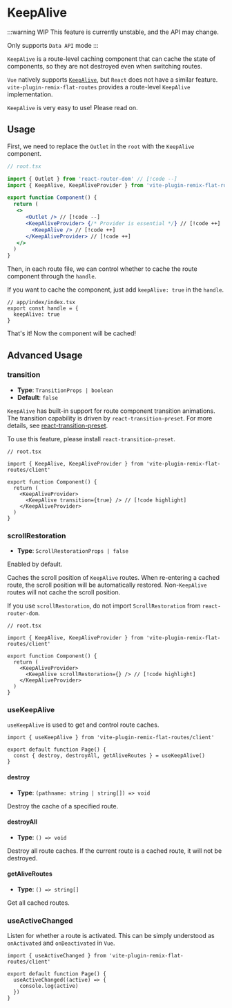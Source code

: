 # KeepAlive

:::warning WIP
This feature is currently unstable, and the API may change.

Only supports `Data API` mode
:::

`KeepAlive` is a route-level caching component that can cache the state of components, so they are not destroyed even when switching routes.

`Vue` natively supports [`KeepAlive`](https://vuejs.org/guide/built-ins/keep-alive.html), but `React` does not have a similar feature. `vite-plugin-remix-flat-routes` provides a route-level `KeepAlive` implementation.

`KeepAlive` is very easy to use! Please read on.

## Usage

First, we need to replace the `Outlet` in the `root` with the `KeepAlive` component.

```jsx
// root.tsx

import { Outlet } from 'react-router-dom' // [!code --]
import { KeepAlive, KeepAliveProvider } from 'vite-plugin-remix-flat-routes/client' // [!code ++]

export function Component() {
  return (
   <>
      <Outlet /> // [!code --]
      <KeepAliveProvider> {/* Provider is essential */} // [!code ++]
        <KeepAlive /> // [!code ++]
      </KeepAliveProvider> // [!code ++]
   </>
  )
}
```

Then, in each route file, we can control whether to cache the route component through the `handle`.

If you want to cache the component, just add `keepAlive: true` in the `handle`.

```tsx
// app/index/index.tsx
export const handle = {
  keepAlive: true
}
```

That's it! Now the component will be cached!

## Advanced Usage

### transition

- **Type**: `TransitionProps | boolean`
- **Default**: `false`

`KeepAlive` has built-in support for route component transition animations. The transition capability is driven by `react-transition-preset`. For more details, see [react-transition-preset](https://github.com/hemengke1997/react-transition-preset).

To use this feature, please install `react-transition-preset`.

```tsx
// root.tsx

import { KeepAlive, KeepAliveProvider } from 'vite-plugin-remix-flat-routes/client'

export function Component() {
  return (
    <KeepAliveProvider>
      <KeepAlive transition={true} /> // [!code highlight]
    </KeepAliveProvider>
  )
}
```

### scrollRestoration

- **Type**: `ScrollRestorationProps | false`

Enabled by default.

Caches the scroll position of `KeepAlive` routes. When re-entering a cached route, the scroll position will be automatically restored. Non-`KeepAlive` routes will not cache the scroll position.

If you use `scrollRestoration`, do not import `ScrollRestoration` from `react-router-dom`.

```tsx
// root.tsx

import { KeepAlive, KeepAliveProvider } from 'vite-plugin-remix-flat-routes/client'

export function Component() {
  return (
    <KeepAliveProvider>
      <KeepAlive scrollRestoration={} /> // [!code highlight]
    </KeepAliveProvider>
  )
}
```

### useKeepAlive

`useKeepAlive` is used to get and control route caches.

```tsx
import { useKeepAlive } from 'vite-plugin-remix-flat-routes/client'

export default function Page() {
  const { destroy, destroyAll, getAliveRoutes } = useKeepAlive()
}
```

#### destroy

- **Type**: `(pathname: string | string[]) => void`

Destroy the cache of a specified route.

#### destroyAll

- **Type**: `() => void`

Destroy all route caches. If the current route is a cached route, it will not be destroyed.

#### getAliveRoutes

- **Type**: `() => string[]`

Get all cached routes.

### useActiveChanged

Listen for whether a route is activated. This can be simply understood as `onActivated` and `onDeactivated` in `Vue`.

```tsx
import { useActiveChanged } from 'vite-plugin-remix-flat-routes/client'

export default function Page() {
  useActiveChanged((active) => {
    console.log(active)
  })
}
```
